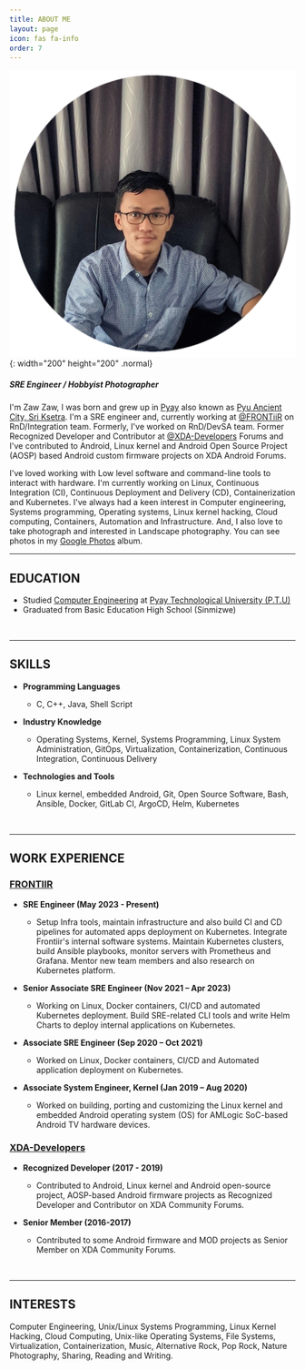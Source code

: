 ```yaml
---
title: ABOUT ME
layout: page
icon: fas fa-info
order: 7
---
```


![About Me](/assets/images/featured-images/img_profile_picture.png){: width="200" height="200" .normal}

##### SRE Engineer / Hobbyist Photographer

I'm Zaw Zaw, I was born and grew up in [Pyay](https://en.wikipedia.org/wiki/Pyay) also known as [Pyu Ancient City, Sri Ksetra](https://en.wikipedia.org/wiki/Pyu_city-states#Sri_Ksetra). I'm a SRE engineer and, currently working at [@FRONTiiR](http://www.frontiir.com/) on RnD/Integration team. Formerly, I've worked on RnD/DevSA team. Former Recognized Developer and Contributor at [@XDA-Developers](https://forum.xda-developers.com/) Forums and I've contributed to Android, Linux kernel and  Android Open Source Project (AOSP) based Android custom firmware projects on XDA Android Forums.

I've loved working with Low level software and command-line tools to interact with hardware. I'm currently working on Linux, Continuous Integration (CI), Continuous Deployment and Delivery (CD), Containerization and Kubernetes. I've always had a keen interest in Computer engineering, Systems programming, Operating systems, Linux kernel hacking, Cloud computing, Containers, Automation and Infrastructure. And, I also love to take photograph and interested in Landscape photography. You can see photos in my [Google Photos](https://photos.app.goo.gl/SJ9NYCk8so8oJRQz7) album.
<br>

---

## EDUCATION

- Studied [Computer Engineering](https://en.wikipedia.org/wiki/Computer_engineering) at [Pyay Technological University (P.T.U)](https://en.wikipedia.org/wiki/Pyay_Technological_University)
- Graduated from Basic Education High School (Sinmizwe)
<br>

---

## SKILLS
- **Programming Languages**
  - C, C++, Java, Shell Script

- **Industry Knowledge**
  - Operating Systems, Kernel, Systems Programming, Linux System Administration, GitOps, Virtualization, Containerization, Continuous Integration, Continuous Delivery

- **Technologies and Tools**
  - Linux kernel, embedded Android, Git, Open Source Software, Bash, Ansible, Docker, GitLab CI, ArgoCD, Helm, Kubernetes
<br>

---

## WORK EXPERIENCE

### [FRONTIIR](https://www.linkedin.com/company/frontiir)

   - **SRE Engineer (May 2023 - Present)**
     - Setup Infra tools, maintain infrastructure and also build CI and CD pipelines for automated apps deployment on Kubernetes. Integrate Frontiir's internal software systems. Maintain Kubernetes clusters, build Ansible playbooks, monitor servers with Prometheus and Grafana. Mentor new team members and also research on Kubernetes platform.

   - **Senior Associate SRE Engineer (Nov 2021 – Apr 2023)**
     - Working on Linux, Docker containers, CI/CD and automated Kubernetes deployment. Build SRE-related CLI tools and write Helm Charts to deploy internal applications on Kubernetes.

   - **Associate SRE Engineer (Sep 2020 – Oct 2021)**
     - Worked on Linux, Docker containers, CI/CD and Automated application deployment on Kubernetes.

   - **Associate System Engineer, Kernel (Jan 2019 – Aug 2020)**
     - Worked on building, porting and customizing the Linux kernel and embedded Android operating system (OS) for AMLogic SoC-based Android TV hardware devices.

### [XDA-Developers](https://www.linkedin.com/company/xda-developers)
  - **Recognized Developer (2017 - 2019)**
    - Contributed to Android, Linux kernel and Android open-source project, AOSP-based Android firmware projects as Recognized Developer and Contributor on XDA Community Forums.

  - **Senior Member (2016-2017)**
    - Contributed to some Android firmware and MOD projects as Senior Member on XDA Community Forums.
<br>

---

## INTERESTS

Computer Engineering, Unix/Linux Systems Programming, Linux Kernel Hacking, Cloud Computing, Unix-like Operating Systems, File Systems, Virtualization, Containerization, Music, Alternative Rock, Pop Rock, Nature Photography, Sharing, Reading and Writing.
